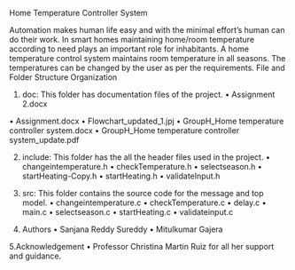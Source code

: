 Home Temperature Controller System
 	
Automation makes human life easy and with the minimal effort’s human can do their work. In smart homes maintaining home/room temperature according to need plays an important role for inhabitants. A home temperature control system maintains room temperature in all seasons. The temperatures can be changed by the user as per the requirements.
File and Folder Structure Organization
1.	doc: This folder has documentation files of the project.
•	Assignment 2.docx

•	Assignment.docx
•	Flowchart_updated_1.jpj
•	GroupH_Home temperature controller system.docx
•	GroupH_Home temperature controller system_update.pdf
 	
2.	include: This folder has the all the header files used in the project.
•	changeintemperature.h
•	checkTemperature.h
•	selectseason.h
•	startHeating-Copy.h
•	startHeating.h
•	validateInput.h
 	
3.	src: This folder contains the source code for the message and top model.
•	changeintemperature.c
•	checkTemperature.c
•	delay.c
•	main.c
•	selectseason.c
•	startHeating.c
•	validateinput.c
 	
4.	Authors
•	Sanjana Reddy Sureddy
•	Mitulkumar Gajera
 	
5.Acknowledgement
• Professor Christina Martin Ruiz for all her support and guidance.

